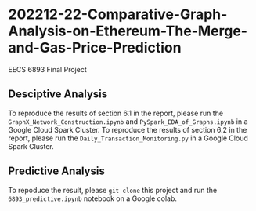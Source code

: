 # 202212-22-Comparative-Graph-Analysis-on-Ethereum-The-Merge-and-Gas-Price-Prediction
EECS 6893 Final Project
## Desciptive Analysis
To reproduce the results of section 6.1 in the report, please run the `GraphX_Network_Construction.ipynb` and `PySpark_EDA_of_Graphs.ipynb` in a Google Cloud Spark Cluster. 
To reproduce the results of section 6.2 in the report, please run the `Daily_Transaction_Monitoring.py` in a Google Cloud Spark Cluster. 
## Predictive Analysis
To repoduce the result, please `git clone` this project and run the `6893_predictive.ipynb` notebook on a Google colab.
